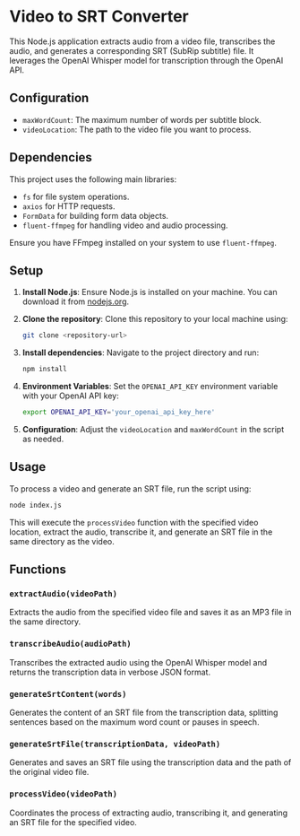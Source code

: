 # Video to SRT Converter

This Node.js application extracts audio from a video file, transcribes the audio, and generates a corresponding SRT (SubRip subtitle) file. It leverages the OpenAI Whisper model for transcription through the OpenAI API.

## Configuration

- `maxWordCount`: The maximum number of words per subtitle block.
- `videoLocation`: The path to the video file you want to process.

## Dependencies

This project uses the following main libraries:
- `fs` for file system operations.
- `axios` for HTTP requests.
- `FormData` for building form data objects.
- `fluent-ffmpeg` for handling video and audio processing.

Ensure you have FFmpeg installed on your system to use `fluent-ffmpeg`.

## Setup

1. **Install Node.js**: Ensure Node.js is installed on your machine. You can download it from [nodejs.org](https://nodejs.org/).

2. **Clone the repository**: Clone this repository to your local machine using:
   ```bash
   git clone <repository-url>
   ```

3. **Install dependencies**: Navigate to the project directory and run:
   ```bash
   npm install
   ```

4. **Environment Variables**: Set the `OPENAI_API_KEY` environment variable with your OpenAI API key:
   ```bash
   export OPENAI_API_KEY='your_openai_api_key_here'
   ```

5. **Configuration**: Adjust the `videoLocation` and `maxWordCount` in the script as needed.

## Usage

To process a video and generate an SRT file, run the script using:
```bash
node index.js
```

This will execute the `processVideo` function with the specified video location, extract the audio, transcribe it, and generate an SRT file in the same directory as the video.

## Functions

### `extractAudio(videoPath)`
Extracts the audio from the specified video file and saves it as an MP3 file in the same directory.

### `transcribeAudio(audioPath)`
Transcribes the extracted audio using the OpenAI Whisper model and returns the transcription data in verbose JSON format.

### `generateSrtContent(words)`
Generates the content of an SRT file from the transcription data, splitting sentences based on the maximum word count or pauses in speech.

### `generateSrtFile(transcriptionData, videoPath)`
Generates and saves an SRT file using the transcription data and the path of the original video file.

### `processVideo(videoPath)`
Coordinates the process of extracting audio, transcribing it, and generating an SRT file for the specified video.
